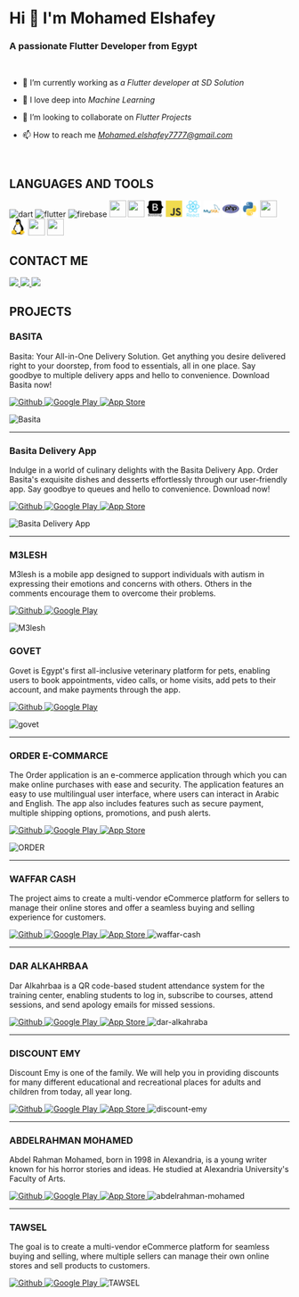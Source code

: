 <h1>Hi 👋 I'm Mohamed Elshafey</h1>
<h3>A passionate Flutter Developer from Egypt</h3>
<br>

- 🔭 I’m currently working as *a  Flutter developer at SD Solution*

- 🌱 I love  deep into *Machine Learning*

- 👯 I’m looking to collaborate on *Flutter Projects*

- 📫 How to reach me *Mohamed.elshafey7777@gmail.com*

<br>
<!-- Start Section Skills -->
<h2 align="left"} >LANGUAGES AND TOOLS</h2>
<p align="left"> 
  <img src="https://www.vectorlogo.zone/logos/dartlang/dartlang-icon.svg" alt="dart" width="30" height="30"/> 
  <img src="https://www.vectorlogo.zone/logos/flutterio/flutterio-icon.svg" alt="flutter" width="30" height="30"/> 
  <img src="https://www.vectorlogo.zone/logos/firebase/firebase-icon.svg" alt="firebase" width="30" height="30"/> 
  <img src="https://1.bp.blogspot.com/-LgTa-xDiknI/X4EflN56boI/AAAAAAAAPuk/24YyKnqiGkwRS9-_9suPKkfsAwO4wHYEgCLcBGAsYHQ/s0/image9.png" width="30" height="30">
  <img src="https://cdn.icon-icons.com/icons2/2107/PNG/512/file_type_vscode_icon_130084.png" width="30" height="30">
  <img src="https://raw.githubusercontent.com/devicons/devicon/master/icons/bootstrap/bootstrap-plain-wordmark.svg" alt="bootstrap" width="30" height="30"/> 
  <img src="https://raw.githubusercontent.com/devicons/devicon/master/icons/javascript/javascript-original.svg" alt="javascript" width="30" height="30"/> 
  <img src="https://raw.githubusercontent.com/devicons/devicon/master/icons/react/react-original-wordmark.svg" alt="react" width="30" height="30"/> 
  <img src="https://raw.githubusercontent.com/devicons/devicon/master/icons/mysql/mysql-original-wordmark.svg" alt="mysql" width="30" height="30"/> 
  <img src="https://raw.githubusercontent.com/devicons/devicon/master/icons/php/php-original.svg" alt="php" width="30" height="30"/> 
  <img src="https://raw.githubusercontent.com/devicons/devicon/master/icons/python/python-original.svg" alt="python" width="30" height="30"/> 
  <img src="https://upload.wikimedia.org/wikipedia/commons/thumb/1/18/ISO_C%2B%2B_Logo.svg/1822px-ISO_C%2B%2B_Logo.svg.png" width="30" height="30">
  <img src="https://raw.githubusercontent.com/devicons/devicon/master/icons/linux/linux-original.svg" alt="linux" width="30" height="30"/> 
  <img src="https://brandslogos.com/wp-content/uploads/images/large/arduino-logo-1.png" width="30" height="30">
  <img src="https://cdn-icons-png.flaticon.com/512/6119/6119533.png" width="30" height="30">
</p>
<!-- End Section Skills -->

<!-- Start Section Contact Me -->
<h2> CONTACT ME </h2>
<p>
  <a href="https://www.facebook.com/mody.elshafaay.1" target="_blank">
    <img src="https://img.shields.io/badge/facebook-4267B2?style=for-the-badge&logo=facebook&logoColor=white" /> 
  </a> 
  <a href="http://Wa.me/201025850369" target="_blank">
    <img src="https://img.shields.io/badge/whatsapp-25D366.svg?style=for-the-badge&logo=whatsapp&logoColor=white" />
  </a>
  <a href="https://www.linkedin.com/in/mohammed-elshafey-91875a158/" target="_blank">
    <img src="https://img.shields.io/badge/LinkedIn-blue?style=for-the-badge&logo=linkedin&logoColor=white" />
  </a> 
  
  
<p>
<!-- End Section Contact Me -->
  
<!-- Start Section Projects -->
<h2>PROJECTS</h2>

<!-- BASITA PROJECT -->

### BASITA

<p>
Basita: Your All-in-One Delivery Solution. Get anything you desire delivered right to your doorstep, from food to essentials, all in one place. Say goodbye to multiple delivery apps and hello to convenience. Download Basita now!
</p>

<a href="https://github.com/SD-Solutions-eg/Basita-App-new" target="_blank">
  <img alt="Github" src="https://img.shields.io/badge/github-000000.svg?style=for-the-badge&logo=github&logoColor=white" />
</a> 

<a href="https://play.google.com/store/apps/details?id=com.sd.basita" target="_blank">
  <img alt="Google Play" src="https://img.shields.io/badge/Get%20it%20on%20google%20play-blue.svg?style=for-the-badge&logo=google-play"/>
</a>

<a href="https://apps.apple.com/us/app/waffar-cash/id1626369167" target="_blank">
  <img alt="App Store" src="https://img.shields.io/badge/Get%20it%20on%20app%20store-blue.svg?style=for-the-badge&logo=app-store&logoColor=white"/>
</a>

<p></p>

<img src="https://github.com/a7mds3d2001/a7mds3d2001/assets/70177377/c184fb1b-1642-41b8-a4f6-692b4801e859" alt="Basita" border="0" />

<hr>

### Basita Delivery App
<p>
Indulge in a world of culinary delights with the Basita Delivery App. Order Basita's exquisite dishes and desserts effortlessly through our user-friendly app. Say goodbye to queues and hello to convenience. Download now!
</p>


<a href="https://github.com/SD-Solutions-eg/Basita-Delivery-App" target="_blank">
  <img alt="Github" src="https://img.shields.io/badge/github-000000.svg?style=for-the-badge&logo=github&logoColor=white" />
</a> 

<a href="https://play.google.com/store/apps/details?id=com.sd.basita_delivery" target="_blank">
  <img alt="Google Play" src="https://img.shields.io/badge/Get%20it%20on%20google%20play-blue.svg?style=for-the-badge&logo=google-play"/>
</a>

<a href="https://apps.apple.com/us/app/waffar-cash/id1626369167" target="_blank">
  <img alt="App Store" src="https://img.shields.io/badge/Get%20it%20on%20app%20store-blue.svg?style=for-the-badge&logo=app-store&logoColor=white"/>
</a>


<p></p>
<img src="https://github.com/a7mds3d2001/a7mds3d2001/assets/70177377/de588495-a054-4259-a652-67bf563d17f0" alt="Basita Delivery App" border="0" />

<hr>

<!-- M3lesh PROJECT -->

### M3LESH

<p>
M3lesh is a mobile app designed to support individuals with autism in expressing their emotions and concerns with others. Others in the comments encourage them to overcome their problems.
</p>

<a href="https://github.com/mohammedelshafey12/m3lesh" target="_blank">
  <img alt="Github" src="https://img.shields.io/badge/github-000000.svg?style=for-the-badge&logo=github&logoColor=white" />
</a> 

<a href="https://play.google.com/store/apps/details?id=com.goldscrum.m3lesh" target="_blank">
  <img alt="Google Play" src="https://img.shields.io/badge/Get%20it%20on%20google%20play-blue.svg?style=for-the-badge&logo=google-play"/>
</a>
<p></p>
<img src="https://github.com/a7mds3d2001/a7mds3d2001/assets/70177377/da1fa067-d4fc-48b0-9873-7a8a1f27c9cf" alt="M3lesh" border="0"/>


<!-- GOVET PROJECT -->

### GOVET

<p>
Govet is Egypt's first all-inclusive veterinary platform for pets, enabling users to book appointments, video calls, or home visits, add pets to their account, and make payments through the app.
</p>

<a href="https://github.com/mohammedelshafey12/Govet" target="_blank">
  <img alt="Github" src="https://img.shields.io/badge/github-000000.svg?style=for-the-badge&logo=github&logoColor=white" />
</a> 

<a href="https://play.google.com/store/apps/details?id=com.technospace.govet" target="_blank">
  <img alt="Google Play" src="https://img.shields.io/badge/Get%20it%20on%20google%20play-blue.svg?style=for-the-badge&logo=google-play"/>
</a>
<p></p>
<img src="https://github.com/a7mds3d2001/a7mds3d2001/assets/70177377/62d997ba-806e-436e-bd0e-9bbad23f46c4" alt="govet" border="0" />

<hr>


<!-- ORDER PROJECT -->

### ORDER E-COMMARCE

<p>
The Order application is an e-commerce application through which you can make online purchases with ease and security. The application features an easy to use multilingual user interface, where users can interact in Arabic and English. The app also includes features such as secure payment, multiple shipping options, promotions, and push alerts.
</p>

<a href="https://github.com/George-Abdelmessh/Alqayser-App" target="_blank">
  <img alt="Github" src="https://img.shields.io/badge/github-000000.svg?style=for-the-badge&logo=github&logoColor=white" />
</a> 

<a href="https://play.google.com/store/apps/details?id=com.order.order" target="_blank">
  <img alt="Google Play" src="https://img.shields.io/badge/Get%20it%20on%20google%20play-blue.svg?style=for-the-badge&logo=google-play"/>
</a>

<a href="https://apps.apple.com/us/app/order-fs/id6450720518" target="_blank">
  <img alt="App Store" src="https://img.shields.io/badge/Get%20it%20on%20app%20store-blue.svg?style=for-the-badge&logo=app-store&logoColor=white"/>
</a>
<p></p>

<img src="https://github.com/a7mds3d2001/a7mds3d2001/assets/70177377/8bfffdc0-6eed-484e-b4ee-ef01363a5166" alt="ORDER" border="0" />

<hr>


<!-- WAFFAR CASH PROJECT-->

### WAFFAR CASH

<p>
The project aims to create a multi-vendor eCommerce platform for sellers to manage their online stores and offer a seamless buying and selling experience for customers.
</p>

<a href="https://github.com/a7md-s3d-2001/waffar_cash" target="_blank">
  <img alt="Github" src="https://img.shields.io/badge/github-000000.svg?style=for-the-badge&logo=github&logoColor=white" />
</a> 

<a href="https://play.google.com/store/apps/details?id=com.gao.waffar_cash" target="_blank">
  <img alt="Google Play" src="https://img.shields.io/badge/Get%20it%20on%20google%20play-blue.svg?style=for-the-badge&logo=google-play"/>
</a>
<a href="https://apps.apple.com/us/app/waffar-cash/id1626369167" target="_blank">
  <img alt="App Store" src="https://img.shields.io/badge/Get%20it%20on%20app%20store-blue.svg?style=for-the-badge&logo=app-store&logoColor=white"/>
</a>

<img src="https://github.com/a7mds3d2001/a7mds3d2001/assets/70177377/c6e953a6-cb34-407a-8e95-45422d4718c9" alt="waffar-cash" border="0" />

<hr>

<!-- DAR ALKAHRBA PROJECT-->

### DAR ALKAHRBAA

<p>
Dar Alkahrbaa is a QR code-based student attendance system for the training center, enabling students to log in, subscribe to courses, attend sessions, and send apology emails for missed sessions.
</p>

<a href="" target="_blank">
  <img alt="Github" src="https://img.shields.io/badge/github-000000.svg?style=for-the-badge&logo=github&logoColor=white" />
</a> 

<a href="https://play.google.com/store/apps/details?id=com.technoSpace.dar_elkahraba_app" target="_blank">
  <img alt="Google Play" src="https://img.shields.io/badge/Get%20it%20on%20google%20play-blue.svg?style=for-the-badge&logo=google-play"/>
</a>
<a href="https://apps.apple.com/us/app/dar-alkahrba/id1597367206" target="_blank">
  <img alt="App Store" src="https://img.shields.io/badge/Get%20it%20on%20app%20store-blue.svg?style=for-the-badge&logo=app-store&logoColor=white"/>
</a> 

<img src="https://github.com/a7mds3d2001/a7mds3d2001/assets/70177377/a0577f39-b9c0-45c3-a1a5-3aa19ed56d8d" alt="dar-alkahraba" border="0" />


<hr>


<!-- DISCOUNT EMY PROJECT-->

### DISCOUNT EMY

<p>
Discount Emy is one of the family. We will help you in providing discounts for many different educational and recreational places for adults and children from today, all year long.
</p>

<a href="https://github.com/a7md-s3d-2001/emy_discount" target="_blank">
  <img alt="Github" src="https://img.shields.io/badge/github-000000.svg?style=for-the-badge&logo=github&logoColor=white" />
</a> 

<a href="https://play.google.com/store/apps/details?id=com.technospace.emy_discount" target="_blank">
  <img alt="Google Play" src="https://img.shields.io/badge/Get%20it%20on%20google%20play-blue.svg?style=for-the-badge&logo=google-play"/>
</a>
<a href="https://apps.apple.com/us/app/discount-emy/id1617326763" target="_blank">
  <img alt="App Store" src="https://img.shields.io/badge/Get%20it%20on%20app%20store-blue.svg?style=for-the-badge&logo=app-store&logoColor=white"/>
</a>

<img src="https://github.com/a7mds3d2001/a7mds3d2001/assets/70177377/fd38569a-a2fa-4531-8ac8-ab4cbcebbf95" alt="discount-emy" border="0" />

<hr>

<!-- ABD ELRAHMAN MOHAMED PROJECT-->

### ABDELRAHMAN MOHAMED

<p>
Abdel Rahman Mohamed, born in 1998 in Alexandria, is a young writer known for his horror stories and ideas. He studied at Alexandria University's Faculty of Arts.
</p>

<a href="https://github.com/a7md-s3d-2001/adbelr7manmohamed_android" target="_blank">
  <img alt="Github" src="https://img.shields.io/badge/github-000000.svg?style=for-the-badge&logo=github&logoColor=white" />
</a> 

<a href="https://play.google.com/store/apps/details?id=com.elshafey.abd_elrahman_mohamed" target="_blank">
  <img alt="Google Play" src="https://img.shields.io/badge/Get%20it%20on%20google%20play-blue.svg?style=for-the-badge&logo=google-play"/>
</a>
<a href="https://apps.apple.com/eg/app/abdelrhman-mohamed/id1600160743" target="_blank">
  <img alt="App Store" src="https://img.shields.io/badge/Get%20it%20on%20app%20store-blue.svg?style=for-the-badge&logo=app-store&logoColor=white"/>
</a>

<img src="https://user-images.githubusercontent.com/70177377/209744965-94113dd6-9b31-4caf-89ce-2d066497fe53.png" alt="abdelrahman-mohamed" border="0" />

<hr>

<!-- TAWSEL PROJECT -->

### TAWSEL

<p>
The goal is to create a multi-vendor eCommerce platform for seamless buying and selling, where multiple sellers can manage their own online stores and sell products to customers.
</p>

<a href="https://github.com/a7md-s3d-2001/tawsel_app" target="_blank">
  <img alt="Github" src="https://img.shields.io/badge/github-000000.svg?style=for-the-badge&logo=github&logoColor=white" />
</a> 

<a href="https://play.google.com/store/apps/details?id=com.technospace.tawsel_app" target="_blank">
  <img alt="Google Play" src="https://img.shields.io/badge/Get%20it%20on%20google%20play-blue.svg?style=for-the-badge&logo=google-play"/>
</a>

<img src="https://github.com/a7mds3d2001/a7mds3d2001/assets/70177377/74aab254-b151-448d-a6bd-5d5107f6e23b" alt="TAWSEL" border="0" />


<!-- End Section Projects -->
